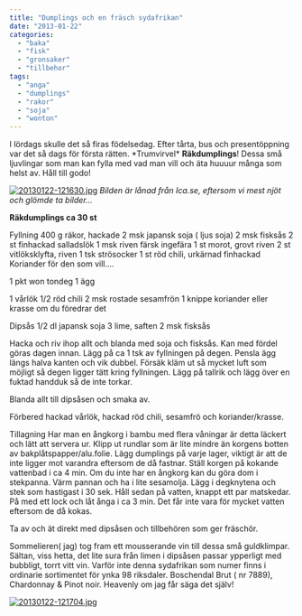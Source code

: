 ```yaml
---
title: "Dumplings och en fräsch sydafrikan"
date: "2013-01-22"
categories: 
  - "baka"
  - "fisk"
  - "gronsaker"
  - "tillbehor"
tags: 
  - "anga"
  - "dumplings"
  - "rakor"
  - "soja"
  - "wonton"
---
```


I lördags skulle det så firas födelsedag. Efter tårta, bus och presentöppning var det så dags för första rätten. \*Trumvirvel\* **Räkdumplings**! Dessa små ljuvlingar som man kan fylla med vad man vill och äta huuuur många som helst av. Håll till godo!

  
  
[![20130122-121630.jpg](/static/img/20130122-121630.jpg)](http://import.local/wp-content/uploads/2013/01/20130122-121630.jpg) _Bilden är lånad från Ica.se, eftersom vi mest njöt och glömde ta bilder..._

**Räkdumplings ca 30 st**

Fyllning 400 g räkor, hackade 2 msk japansk soja ( ljus soja) 2 msk fisksås 2 st finhackad salladslök 1 msk riven färsk ingefära 1 st morot, grovt riven 2 st vitlöksklyfta, riven 1 tsk strösocker 1 st röd chili, urkärnad finhackad Koriander för den som vill....

1 pkt won tondeg 1 ägg

1 vårlök 1/2 röd chili 2 msk rostade sesamfrön 1 knippe koriander eller krasse om du föredrar det

Dipsås 1/2 dl japansk soja 3 lime, saften 2 msk fisksås

Hacka och riv ihop allt och blanda med soja och fisksås. Kan med fördel göras dagen innan. Lägg på ca 1 tsk av fyllningen på degen. Pensla ägg längs halva kanten och vik dubbel. Försäk kläm ut så mycket luft som möjligt så degen ligger tätt kring fyllningen. Lägg på tallrik och lägg över en fuktad handduk så de inte torkar.

Blanda allt till dipsåsen och smaka av.

Förbered hackad vårlök, hackad röd chili, sesamfrö och koriander/krasse.

Tillagning Har man en ångkorg i bambu med flera våningar är detta läckert och lätt att servera ur. Klipp ut rundlar som är lite mindre än korgens botten av bakplåtspapper/alu.folie. Lägg dumplings på varje lager, viktigt är att de inte ligger mot varandra eftersom de då fastnar. Ställ korgen på kokande vattenbad i ca 4 min. Om du inte har en ångkorg kan du göra dom i stekpanna. Värm pannan och ha i lite sesamolja. Lägg i degknytena och stek som hastigast i 30 sek. Håll sedan på vatten, knappt ett par matskedar. På med ett lock och låt ånga i ca 3 min. Det får inte vara för mycket vatten eftersom de då kokas.

Ta av och ät direkt med dipsåsen och tillbehören som ger fräschör.

Sommelieren( jag) tog fram ett mousserande vin till dessa små guldklimpar. Sältan, viss hetta, det lite sura från limen i dipsåsen passar ypperligt med bubbligt, torrt vitt vin. Varför inte denna sydafrikan som numer finns i ordinarie sortimentet för ynka 98 riksdaler. Boschendal Brut ( nr 7889), Chardonnay & Pinot noir. Heavenly om jag får säga det själv!  
  
[![20130122-121704.jpg](/static/img/20130122-121704.jpg)](http://import.local/wp-content/uploads/2013/01/20130122-121704.jpg)
